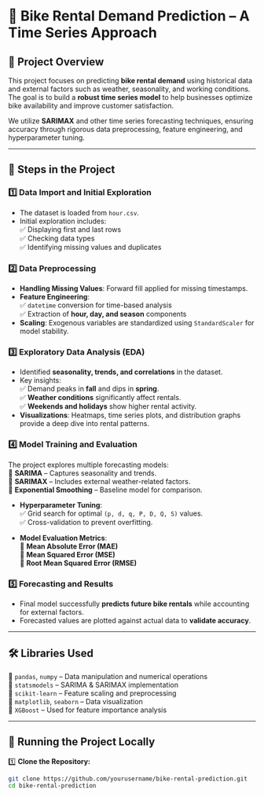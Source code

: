 # 🚴 Bike Rental Demand Prediction – A Time Series Approach  

## 📌 Project Overview  
This project focuses on predicting **bike rental demand** using historical data and external factors such as weather, seasonality, and working conditions. The goal is to build a **robust time series model** to help businesses optimize bike availability and improve customer satisfaction.  

We utilize **SARIMAX** and other time series forecasting techniques, ensuring accuracy through rigorous data preprocessing, feature engineering, and hyperparameter tuning.  

---

## 📂 Steps in the Project  

### 1️⃣ Data Import and Initial Exploration  
- The dataset is loaded from `hour.csv`.  
- Initial exploration includes:  
  ✅ Displaying first and last rows  
  ✅ Checking data types  
  ✅ Identifying missing values and duplicates  

### 2️⃣ Data Preprocessing  
- **Handling Missing Values**: Forward fill applied for missing timestamps.  
- **Feature Engineering**:  
  ✅ `datetime` conversion for time-based analysis  
  ✅ Extraction of **hour, day, and season** components  
- **Scaling**: Exogenous variables are standardized using `StandardScaler` for model stability.  

### 3️⃣ Exploratory Data Analysis (EDA)  
- Identified **seasonality, trends, and correlations** in the dataset.  
- Key insights:  
  ✅ Demand peaks in **fall** and dips in **spring**.  
  ✅ **Weather conditions** significantly affect rentals.  
  ✅ **Weekends and holidays** show higher rental activity.  
- **Visualizations**: Heatmaps, time series plots, and distribution graphs provide a deep dive into rental patterns.  

### 4️⃣ Model Training and Evaluation  
The project explores multiple forecasting models:  
🔹 **SARIMA** – Captures seasonality and trends.  
🔹 **SARIMAX** – Includes external weather-related factors.  
🔹 **Exponential Smoothing** – Baseline model for comparison.  

- **Hyperparameter Tuning**:  
  ✅ Grid search for optimal `(p, d, q, P, D, Q, S)` values.  
  ✅ Cross-validation to prevent overfitting.  

- **Model Evaluation Metrics**:  
  📌 **Mean Absolute Error (MAE)**  
  📌 **Mean Squared Error (MSE)**  
  📌 **Root Mean Squared Error (RMSE)**  

### 5️⃣ Forecasting and Results  
- Final model successfully **predicts future bike rentals** while accounting for external factors.  
- Forecasted values are plotted against actual data to **validate accuracy**.  

---

## 🛠️ Libraries Used  
🔹 `pandas`, `numpy` – Data manipulation and numerical operations  
🔹 `statsmodels` – SARIMA & SARIMAX implementation  
🔹 `scikit-learn` – Feature scaling and preprocessing  
🔹 `matplotlib`, `seaborn` – Data visualization  
🔹 `XGBoost` – Used for feature importance analysis  

---

## 🚀 Running the Project Locally  

1️⃣ **Clone the Repository:**  
```sh
git clone https://github.com/yourusername/bike-rental-prediction.git
cd bike-rental-prediction
